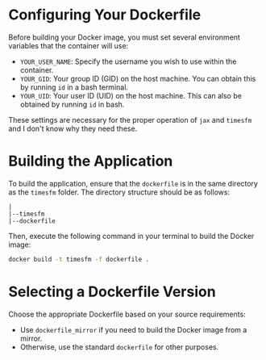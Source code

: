 # Configuring Your Dockerfile

Before building your Docker image, you must set several environment variables that the container will use:

- `YOUR_USER_NAME`: Specify the username you wish to use within the container.
- `YOUR_GID`: Your group ID (GID) on the host machine. You can obtain this by running `id` in a bash terminal.
- `YOUR_UID`: Your user ID (UID) on the host machine. This can also be obtained by running `id` in bash.

These settings are necessary for the proper operation of `jax` and `timesfm` and I don't know why they need these.

# Building the Application

To build the application, ensure that the `dockerfile` is in the same directory as the `timesfm` folder. The directory structure should be as follows:

```
|
|--timesfm
|--dockerfile
```

Then, execute the following command in your terminal to build the Docker image:

```bash
docker build -t timesfm -f dockerfile .
```

# Selecting a Dockerfile Version

Choose the appropriate Dockerfile based on your source requirements:

- Use `dockerfile_mirror` if you need to build the Docker image from a mirror.
- Otherwise, use the standard `dockerfile` for other purposes.